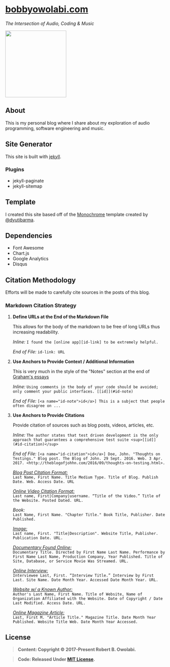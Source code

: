 # [bobbyowolabi.com][blog]
*The Intersection of Audio, Coding & Music*

<img width="192" height="210" src="https://www.bobbyowolabi.com/img/logo.png">

## About
This is my personal blog where I share about my exploration of audio programming, software engineering and music.

## Site Generator
This site is built with [jekyll][jekyll].

### Plugins
* jekyll-paginate
* jekyll-sitemap

## Template
I created this site based off of the [Monochrome][template] template created by [@dyutibarma][dyutibarma].

## Dependencies
* Font Awesome
* Chart.js
* Google Analytics
* Disqus

## Citation Methodology
Efforts will be made to carefully cite sources in the posts of this blog.

### Markdown Citation Strategy
1. **Define URLs at the End of the Markdown File**

   This allows for the body of the markdown to be free of long URLs thus increasing readability.
   
   *Inline:* `I found the [online app][id-link] to be extremely helpful.`
   
   *End of File:* `id-link: URL`

1. **Use Anchors to Provide Context / Additional Information**

   This is very much in the style of the "Notes" section at the end of [Graham's essays](http://paulgraham.com/articles.html)
   
   *Inline:* `Using comments in the body of your code should be avoided; only comment your public interfaces. [[id]](#id-note)`
   
   *End of File:* `[<a name="id-note">id</a>] This is a subject that people often disagree on ...`

1. **Use Anchors to Provide Citations**

   Provide citation of sources such as blog posts, videos, articles, etc.      
   
   *Inline:* `The author states that test driven development is the only approach that guarantees a comprehensive test suite <sup>[[id]](#id-citation)</sup>`
   
   *End of File:* `[<a name="id-citation">id</a>] Doe, John. "Thoughts on Testings." Blog post. The Blog of John. 29 Sept. 2016. Web. 3 Apr. 2017. <http://theblogofjohhn.com/2016/09/thoughts-on-testing.html>.` 
   
   *[Blog Post Citation Format:][blog-citation]*    
   `Last Name, First Name. Title Medium Type. Title of Blog. Publish Date. Web. Access Date. URL`
   
   *[Online Video Citation Format:][video-citation]*   
   `Last name, First|Company|username. “Title of the Video.” Title of the Website. Posted Dated. URL.`
   
   *Book:*  
   `Last Name, First Name. "Chapter Title." Book Title, Publisher. Date Published.`
   
   *[Image:][image-citation]*    
   `Last name, First. "Title|Description". Website Title, Publisher. Publication Date. URL.`

   *[Documentary Found Online:][online-documentary-citation]*  
   `Documentary Title. Directed by First Name Last Name. Performance by First Name Last Name, Production Company, Year Published. Title of Site, Database, or Service Movie Was Streamed. URL.`

   *[Online Interview:][online-interview]*   
   `Interviewee Last, First. “Interview Title.” Interview by First Last. Site Name. Date Month Year. Accessed Date Month Year. URL.`

   *[Website w/ a Known Author:][known-author-website]*  
   `Author's Last Name, First Name. Title of Website, Name of Organization Affiliated with the Website. Date of Copyright / Date Last Modified. Access Date. URL.`
   
   *[Online Magazine Article:][online-magazine-article]*     
   `Last, First M. "Article Title." Magazine Title. Date Month Year Published. Website Title Web. Date Month Year Accessed.`

## License
> **Content: Copyright &copy; 2017-Present Robert B. Owolabi.**

> **Code: Released Under [MIT License](license.md).**


[blog-citation]: https://www.easybib.com/guides/citation-guides/mla-format/how-to-cite-a-blog-mla/
[video-citation]: http://www.citationmachine.net/resources/cite-youtube-video
[image-citation]: http://www.citationmachine.net/resources/cite-image-found-google-images
[online-documentary-citation]: http://www.easybib.com/guides/how-to-cite-a-documentary-found-online/
[blog]: https://www.bobbyowolabi.com
[dyutibarma]: https://github.com/dyutibarma
[jekyll]: https://jekyllrb.com/
[template]: https://github.com/dyutibarma/monochrome
[online-interview]: http://www.easybib.com/guides/citation-guides/mla-format/how-to-cite-a-interview-mla/
[known-author-website]: http://columbiacollege-ca.libguides.com/mla/websites
[online-magazine-article]: http://www.easybib.com/reference/guide/mla/magazine
